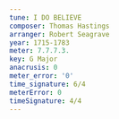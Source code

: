 ```yaml
---
tune: I DO BELIEVE
composer: Thomas Hastings
arranger: Robert Seagrave
year: 1715-1783
meter: 7.7.7.3.
key: G Major
anacrusis: 0
meter_error: '0'
time_signature: 6/4
meterError: 0
timeSignature: 4/4
---
```


